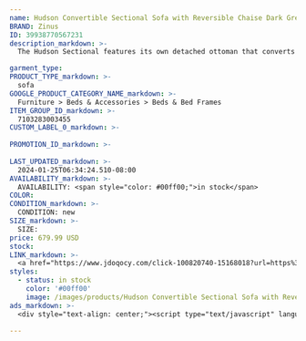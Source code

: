 ```yaml
---
name: Hudson Convertible Sectional Sofa with Reversible Chaise Dark Grey
BRAND: Zinus
ID: 39938770567231
description_markdown: >-
  The Hudson Sectional features its own detached ottoman that converts to a chaise with the flip of a few cushions to fit your needs daily. Lie down and lounge by opting for the chaise configuration on either side, or simply use the ottoman as a coffee table or additional seat. Its classic silhouette and dark grey upholstery complement a variety of decorating styles.

garment_type:
PRODUCT_TYPE_markdown: >-
  sofa
GOOGLE_PRODUCT_CATEGORY_NAME_markdown: >-
  Furniture > Beds & Accessories > Beds & Bed Frames
ITEM_GROUP_ID_markdown: >-
  7103283003455
CUSTOM_LABEL_0_markdown: >-
  
PROMOTION_ID_markdown: >-
  
LAST_UPDATED_markdown: >-
  2024-01-25T06:34:24.510-08:00
AVAILABILITY_markdown: >-
  AVAILABILITY: <span style="color: #00ff00;">in stock</span>
COLOR:
CONDITION_markdown: >-
  CONDITION: new
SIZE_markdown: >-
  SIZE: 
price: 679.99 USD
stock: 
LINK_markdown: >-
  <a href="https://www.jdoqocy.com/click-100820740-15168018?url=https%3A%2F%2Fwww.zinus.com%2Fproducts%2Fhudson-convertible-sectional-sofa-with-reversible-chaise%3Fvariant%3D39938770567231" target="_blank" style="display: inline-block; padding: 10px 20px; font-size: 16px; text-align: center; text-decoration: none; cursor: pointer; border: 1px solid #3498db; color: #3498db; background-color: #fff; border-radius: 5px; transition: background-color 0.3s;">Go to Product</a>
styles:
  - status: in stock
    color: '#00ff00'
    image: /images/products/Hudson Convertible Sectional Sofa with Reversible Chaise Dark Grey/HudsonConvertibleSectional_DarkGrey-4.jpg
ads_markdown: >-
  <div style="text-align: center;"><script type="text/javascript" language="javascript" src="https://www.tkqlhce.com/placeholder-52290839?target=_top&mouseover=N"></script></div>

---
```

